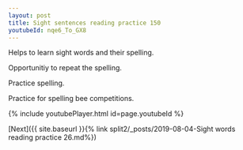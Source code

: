 ```yaml
---
layout: post
title: Sight sentences reading practice 150
youtubeId: nqe6_To_GX8
---
```

 
 
Helps to learn sight words and their spelling.

Opportunitiy to repeat the spelling. 

Practice spelling. 
 
Practice for spelling bee competitions. 
 
{% include youtubePlayer.html id=page.youtubeId %}
 
 

[Next]({{ site.baseurl }}{% link  split2/_posts/2019-08-04-Sight words reading practice 26.md%})
 
